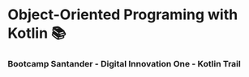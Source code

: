 # Object-Oriented Programing with Kotlin 📚
### Bootcamp Santander - Digital Innovation One - Kotlin Trail
